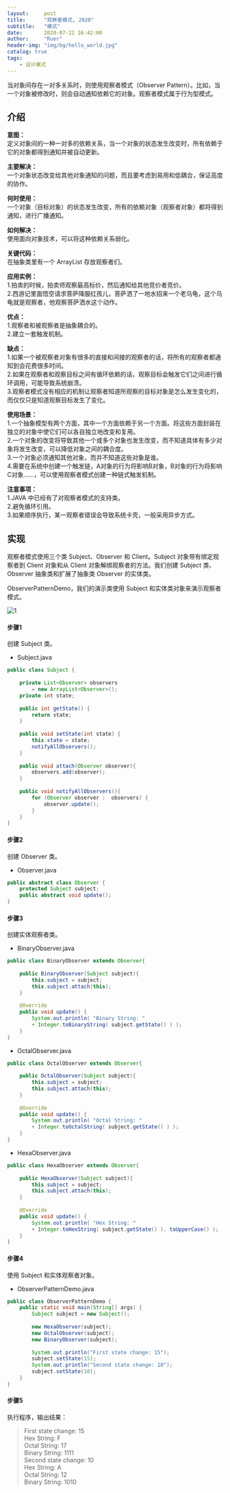 ```yaml
---
layout:     post
title:      "观察者模式, 2020"
subtitle:   "模式"
date:       2020-07-22 16:42:00
author:     "Ruer"
header-img: "img/bg/hello_world.jpg"
catalog: true
tags:
    - 设计模式
---
```


当对象间存在一对多关系时，则使用观察者模式（Observer Pattern）。比如，当一个对象被修改时，则会自动通知依赖它的对象。观察者模式属于行为型模式。

## 介绍

<b>意图：</b>  
定义对象间的一种一对多的依赖关系，当一个对象的状态发生改变时，所有依赖于它的对象都得到通知并被自动更新。  

<b>主要解决：</b>  
一个对象状态改变给其他对象通知的问题，而且要考虑到易用和低耦合，保证高度的协作。  

<b>何时使用：</b>  
一个对象（目标对象）的状态发生改变，所有的依赖对象（观察者对象）都将得到通知，进行广播通知。  

<b>如何解决：</b>  
使用面向对象技术，可以将这种依赖关系弱化。  

<b>关键代码：</b>  
在抽象类里有一个 ArrayList 存放观察者们。  

<b>应用实例：</b>  
1.拍卖的时候，拍卖师观察最高标价，然后通知给其他竞价者竞价。  
2.西游记里面悟空请求菩萨降服红孩儿，菩萨洒了一地水招来一个老乌龟，这个乌龟就是观察者，他观察菩萨洒水这个动作。  

<b>优点：</b>  
1.观察者和被观察者是抽象耦合的。  
2.建立一套触发机制。  

<b>缺点：</b>  
1.如果一个被观察者对象有很多的直接和间接的观察者的话，将所有的观察者都通知到会花费很多时间。  
2.如果在观察者和观察目标之间有循环依赖的话，观察目标会触发它们之间进行循环调用，可能导致系统崩溃。  
3.观察者模式没有相应的机制让观察者知道所观察的目标对象是怎么发生变化的，而仅仅只是知道观察目标发生了变化。  

<b>使用场景：</b>  
1.一个抽象模型有两个方面，其中一个方面依赖于另一个方面。将这些方面封装在独立的对象中使它们可以各自独立地改变和复用。  
2.一个对象的改变将导致其他一个或多个对象也发生改变，而不知道具体有多少对象将发生改变，可以降低对象之间的耦合度。  
3.一个对象必须通知其他对象，而并不知道这些对象是谁。  
4.需要在系统中创建一个触发链，A对象的行为将影响B对象，B对象的行为将影响C对象……，可以使用观察者模式创建一种链式触发机制。  

<b>注意事项：</b>  
1.JAVA 中已经有了对观察者模式的支持类。  
2.避免循环引用。  
3.如果顺序执行，某一观察者错误会导致系统卡壳，一般采用异步方式。  

## 实现

观察者模式使用三个类 Subject、Observer 和 Client。Subject 对象带有绑定观察者到 Client 对象和从 Client 对象解绑观察者的方法。我们创建 Subject 类、Observer 抽象类和扩展了抽象类 Observer 的实体类。

ObserverPatternDemo，我们的演示类使用 Subject 和实体类对象来演示观察者模式。

![1](/img/DesignPattern/观察者模式UML.png)

#### 步骤1

创建 Subject 类。

* Subject.java
```java
public class Subject {
   
    private List<Observer> observers 
        = new ArrayList<Observer>();
    private int state;
  
    public int getState() {
        return state;
    }
  
    public void setState(int state) {
        this.state = state;
        notifyAllObservers();
    }
  
    public void attach(Observer observer){
        observers.add(observer);      
    }
  
    public void notifyAllObservers(){
        for (Observer observer :  observers) {
            observer.update();
        }
    }  
}
```

#### 步骤2

创建 Observer 类。

* Observer.java
```java
public abstract class Observer {
    protected Subject subject;
    public abstract void update();
}
```

#### 步骤3

创建实体观察者类。

* BinaryObserver.java
```java
public class BinaryObserver extends Observer{
 
    public BinaryObserver(Subject subject){
        this.subject = subject;
        this.subject.attach(this);
    }
  
    @Override
    public void update() {
        System.out.println( "Binary String: " 
        + Integer.toBinaryString( subject.getState() ) ); 
    }
}
```

* OctalObserver.java
```java
public class OctalObserver extends Observer{
 
    public OctalObserver(Subject subject){
        this.subject = subject;
        this.subject.attach(this);
    }
  
    @Override
    public void update() {
        System.out.println( "Octal String: " 
        + Integer.toOctalString( subject.getState() ) ); 
    }
}
```

* HexaObserver.java
```java
public class HexaObserver extends Observer{
 
    public HexaObserver(Subject subject){
        this.subject = subject;
        this.subject.attach(this);
    }
  
    @Override
    public void update() {
        System.out.println( "Hex String: " 
        + Integer.toHexString( subject.getState() ). toUpperCase() ); 
    }
}
```

#### 步骤4

使用 Subject 和实体观察者对象。

* ObserverPatternDemo.java
```java
public class ObserverPatternDemo {
    public static void main(String[] args) {
        Subject subject = new Subject();
   
        new HexaObserver(subject);
        new OctalObserver(subject);
        new BinaryObserver(subject);
   
        System.out.println("First state change: 15");   
        subject.setState(15);
        System.out.println("Second state change: 10");  
        subject.setState(10);
    }
}
```

#### 步骤5

执行程序，输出结果：

> First state change: 15  
> Hex String: F  
> Octal String: 17  
> Binary String: 1111  
> Second state change: 10  
> Hex String: A  
> Octal String: 12  
> Binary String: 1010  
